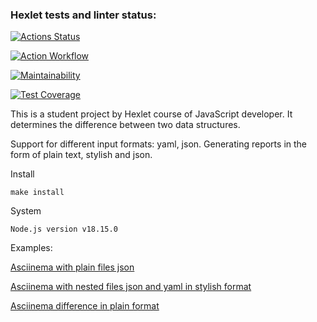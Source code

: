### Hexlet tests and linter status:
[![Actions Status](https://github.com/JaroslavRusanov/frontend-project-46/actions/workflows/hexlet-check.yml/badge.svg)](https://github.com/JaroslavRusanov/frontend-project-46/actions)

[![Action Workflow](https://github.com/JaroslavRusanov/frontend-project-46/actions/workflows/nodejs.yml/badge.svg)](https://github.com/JaroslavRusanov/frontend-project-46/actions/workflows/nodejs.yml/badge.svg)

[![Maintainability](https://api.codeclimate.com/v1/badges/f30e374893fe4917e448/maintainability)](https://codeclimate.com/github/JaroslavRusanov/frontend-project-46/maintainability)

[![Test Coverage](https://api.codeclimate.com/v1/badges/f30e374893fe4917e448/test_coverage)](https://codeclimate.com/github/JaroslavRusanov/frontend-project-46/test_coverage)


This is a student project by Hexlet course of JavaScript developer. It determines the difference between two data structures.

Support for different input formats: yaml, json. Generating reports in the form of plain text, stylish and json.

Install
```
make install
```
System
```
Node.js version v18.15.0
```
Examples:

[Asciinema with plain files json](https://asciinema.org/a/630791)

[Asciinema with nested files json and yaml in stylish format](https://asciinema.org/a/638137)

[Asciinema difference in plain format](https://asciinema.org/a/642100)